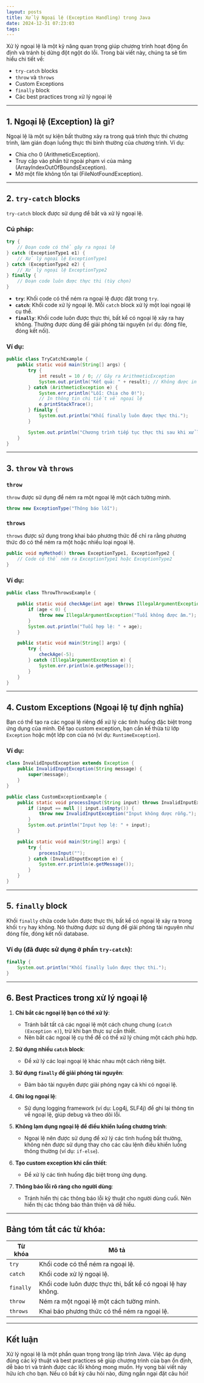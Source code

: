```yaml
---
layout: posts
title: Xử lý Ngoại lệ (Exception Handling) trong Java
date: 2024-12-31 07:23:03
tags:
---
```

Xử lý ngoại lệ là một kỹ năng quan trọng giúp chương trình hoạt động ổn định và tránh bị dừng đột ngột do lỗi. Trong bài viết này, chúng ta sẽ tìm hiểu chi tiết về:

- `try-catch` blocks
- `throw` và `throws`
- Custom Exceptions
- `finally` block
- Các best practices trong xử lý ngoại lệ

---

## 1. Ngoại lệ (Exception) là gì?

Ngoại lệ là một sự kiện bất thường xảy ra trong quá trình thực thi chương trình, làm gián đoạn luồng thực thi bình thường của chương trình. Ví dụ:

- Chia cho 0 (ArithmeticException).
- Truy cập vào phần tử ngoài phạm vi của mảng (ArrayIndexOutOfBoundsException).
- Mở một file không tồn tại (FileNotFoundException).

---

## 2. `try-catch` blocks

`try-catch` block được sử dụng để bắt và xử lý ngoại lệ. 

### Cú pháp:
```java
try {
    // Đoạn code có thể gây ra ngoại lệ
} catch (ExceptionType1 e1) {
    // Xử lý ngoại lệ ExceptionType1
} catch (ExceptionType2 e2) {
    // Xử lý ngoại lệ ExceptionType2
} finally {
    // Đoạn code luôn được thực thi (tùy chọn)
}
```

- **`try`**: Khối code có thể ném ra ngoại lệ được đặt trong `try`.
- **`catch`**: Khối code xử lý ngoại lệ. Mỗi `catch` block xử lý một loại ngoại lệ cụ thể.
- **`finally`**: Khối code luôn được thực thi, bất kể có ngoại lệ xảy ra hay không. Thường được dùng để giải phóng tài nguyên (ví dụ: đóng file, đóng kết nối).

### Ví dụ:
```java
public class TryCatchExample {
    public static void main(String[] args) {
        try {
            int result = 10 / 0; // Gây ra ArithmeticException
            System.out.println("Kết quả: " + result); // Không được in ra nếu có ngoại lệ
        } catch (ArithmeticException e) {
            System.err.println("Lỗi: Chia cho 0!");
            // In thông tin chi tiết về ngoại lệ
            e.printStackTrace();
        } finally {
            System.out.println("Khối finally luôn được thực thi.");
        }

        System.out.println("Chương trình tiếp tục thực thi sau khi xử lý ngoại lệ.");
    }
}
```

---

## 3. `throw` và `throws`

### `throw`
`throw` được sử dụng để ném ra một ngoại lệ một cách tường minh.

```java
throw new ExceptionType("Thông báo lỗi");
```

### `throws`
`throws` được sử dụng trong khai báo phương thức để chỉ ra rằng phương thức đó có thể ném ra một hoặc nhiều loại ngoại lệ.

```java
public void myMethod() throws ExceptionType1, ExceptionType2 {
    // Code có thể ném ra ExceptionType1 hoặc ExceptionType2
}
```

### Ví dụ:
```java
public class ThrowThrowsExample {

    public static void checkAge(int age) throws IllegalArgumentException {
        if (age < 0) {
            throw new IllegalArgumentException("Tuổi không được âm.");
        }
        System.out.println("Tuổi hợp lệ: " + age);
    }

    public static void main(String[] args) {
        try {
            checkAge(-5);
        } catch (IllegalArgumentException e) {
            System.err.println(e.getMessage());
        }
    }
}
```

---

## 4. Custom Exceptions (Ngoại lệ tự định nghĩa)

Bạn có thể tạo ra các ngoại lệ riêng để xử lý các tình huống đặc biệt trong ứng dụng của mình. Để tạo custom exception, bạn cần kế thừa từ lớp `Exception` hoặc một lớp con của nó (ví dụ: `RuntimeException`).

### Ví dụ:
```java
class InvalidInputException extends Exception {
    public InvalidInputException(String message) {
        super(message);
    }
}

public class CustomExceptionExample {
    public static void processInput(String input) throws InvalidInputException {
        if (input == null || input.isEmpty()) {
            throw new InvalidInputException("Input không được rỗng.");
        }
        System.out.println("Input hợp lệ: " + input);
    }

    public static void main(String[] args) {
        try {
            processInput("");
        } catch (InvalidInputException e) {
            System.err.println(e.getMessage());
        }
    }
}
```

---

## 5. `finally` block

Khối `finally` chứa code luôn được thực thi, bất kể có ngoại lệ xảy ra trong khối `try` hay không. Nó thường được sử dụng để giải phóng tài nguyên như đóng file, đóng kết nối database.

### Ví dụ (đã được sử dụng ở phần `try-catch`):
```java
finally {
    System.out.println("Khối finally luôn được thực thi.");
}
```

---

## 6. Best Practices trong xử lý ngoại lệ

1. **Chỉ bắt các ngoại lệ bạn có thể xử lý**:
   - Tránh bắt tất cả các ngoại lệ một cách chung chung (`catch (Exception e)`), trừ khi bạn thực sự cần thiết.
   - Nên bắt các ngoại lệ cụ thể để có thể xử lý chúng một cách phù hợp.

2. **Sử dụng nhiều `catch` block**:
   - Để xử lý các loại ngoại lệ khác nhau một cách riêng biệt.

3. **Sử dụng `finally` để giải phóng tài nguyên**:
   - Đảm bảo tài nguyên được giải phóng ngay cả khi có ngoại lệ.

4. **Ghi log ngoại lệ**:
   - Sử dụng logging framework (ví dụ: Log4j, SLF4j) để ghi lại thông tin về ngoại lệ, giúp debug và theo dõi lỗi.

5. **Không lạm dụng ngoại lệ để điều khiển luồng chương trình**:
   - Ngoại lệ nên được sử dụng để xử lý các tình huống bất thường, không nên được sử dụng thay cho các câu lệnh điều khiển luồng thông thường (ví dụ: `if-else`).

6. **Tạo custom exception khi cần thiết**:
   - Để xử lý các tình huống đặc biệt trong ứng dụng.

7. **Thông báo lỗi rõ ràng cho người dùng**:
   - Tránh hiển thị các thông báo lỗi kỹ thuật cho người dùng cuối. Nên hiển thị các thông báo thân thiện và dễ hiểu.

---

## Bảng tóm tắt các từ khóa:

| Từ khóa  | Mô tả                                                   |
|----------|--------------------------------------------------------|
| `try`    | Khối code có thể ném ra ngoại lệ.                      |
| `catch`  | Khối code xử lý ngoại lệ.                              |
| `finally`| Khối code luôn được thực thi, bất kể có ngoại lệ hay không. |
| `throw`  | Ném ra một ngoại lệ một cách tường minh.               |
| `throws` | Khai báo phương thức có thể ném ra ngoại lệ.           |

---

## Kết luận

Xử lý ngoại lệ là một phần quan trọng trong lập trình Java. Việc áp dụng đúng các kỹ thuật và best practices sẽ giúp chương trình của bạn ổn định, dễ bảo trì và tránh được các lỗi không mong muốn. Hy vọng bài viết này hữu ích cho bạn. Nếu có bất kỳ câu hỏi nào, đừng ngần ngại đặt câu hỏi!
